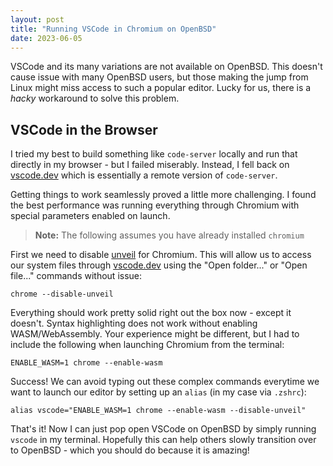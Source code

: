 ```yaml
---
layout: post
title: "Running VSCode in Chromium on OpenBSD"
date: 2023-06-05
---
```



VSCode and its many variations are not available on OpenBSD. This doesn't cause issue with many OpenBSD users, but those making the jump from Linux might miss access to such a popular editor. Lucky for us, there is a *hacky* workaround to solve this problem.

## VSCode in the Browser

I tried my best to build something like `code-server` locally and run that directly in my browser - but I failed miserably. Instead, I fell back on [vscode.dev](https://vscode.dev) which is essentially a remote version of `code-server`.

Getting things to work seamlessly proved a little more challenging. I found the best performance was running everything through Chromium with special parameters enabled on launch.

> **Note:** The following assumes you have already installed `chromium`

First we need to disable [unveil](https://man.openbsd.org/unveil.2) for Chromium. This will allow us to access our system files through [vscode.dev](https://vscode.dev) using the "Open folder..." or "Open file..." commands without issue:


    chrome --disable-unveil


Everything should work pretty solid right out the box now - except it doesn't. Syntax highlighting does not work without enabling WASM/WebAssembly. Your experience might be different, but I had to include the following when launching Chromium from the terminal:


    ENABLE_WASM=1 chrome --enable-wasm


Success! We can avoid typing out these complex commands everytime we want to launch our editor by setting up an `alias` (in my case via `.zshrc`):


    alias vscode="ENABLE_WASM=1 chrome --enable-wasm --disable-unveil"


That's it! Now I can just pop open VSCode on OpenBSD by simply running `vscode` in my terminal. Hopefully this can help others slowly transition over to OpenBSD - which you should do because it is amazing!
